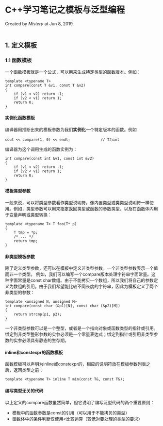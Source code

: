# C++学习笔记之模板与泛型编程
Created by *Mistery* at Jun 8, 2019.
<br><br>

## 1. 定义模板
### 1.1 函数模板
一个函数模板就是一个公式，可以用来生成特定类型的函数版本。例如：
```
template <typename T>
int compare(const T &v1, const T &v2) 
{
    if (v1 < v2) return -1;
    if (v2 < v1) return 1;
    return 0;
}
```

#### 实例化函数模板
编译器用推断出来的模板参数为我们**实例化**一个特定版本的函数。例如
```
cout << compare(1, 0) << endl;              // T为int
```
编译器为这个调用生成的函数实例为：
```
int compare(const int &v1, const int &v2)
{
    if (v1 < v2) return -1;
    if (v2 < v1) return 1;
    return 0;
}
```

#### 模板类型参数
一般来说，可以将类型参数看作类型说明符，像内置类型或类类型说明符一样使用。例如，类型参数可以用来指定返回类型或函数的参数类型，以及在函数体内用于变量声明或类型转换：
```
template <typename T> T foo(T* p)
{
    T tmp = *p;
    /* ... */
    return tmp;
}  
```

#### 非类型模板参数
除了定义类型参数，还可以在模板中定义非类型参数。一个非类型参数表示一个值而非一个类型。
例如，我们可以编写一个compare版本处理字符串字面常量。这种字面常量是const char数组。由于不能拷贝一个数组，所以我们将自己的参数定义为数组的引用。由于我们希望能比较不同长度的字符串，因此为模板定义了两个非类型的参数：
```
template <unsigned N, unsigned M>
int compare(const char (&p1)[N], const char (&p2)[M])
{
    return strcmp(p1, p2);
}
```
一个非类型参数可以是一个整型，或者是一个指向对象或函数类型的指针或引用。绑定到非类型整形参数的实参必须是一个常量表达式；绑定到指针或引用非类型参数的实参必须具有静态的生存期。

#### inline和constexpr的函数模板
函数模板可以声明为inline或constexpr的，相应的说明符放在模板参数列表之后，返回类型之前：
```
template <typename T> inline T min(const T&, const T&);
```

#### 编写类型无关的代码
以上定义的compare函数虽然简单，但它说明了编写泛型代码的两个重要原则：

* 模板中的函数参数是const的引用（可以用于不能拷贝的类型）
* 函数体中的条件判断仅使用<比较运算（较低对要处理的类型的要求）

